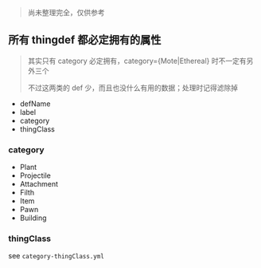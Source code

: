 > 尚未整理完全，仅供参考

## 所有 thingdef 都必定拥有的属性

> 其实只有 category 必定拥有，category={Mote|Ethereal} 时不一定有另外三个
>
> 不过这两类的 def 少，而且也没什么有用的数据；处理时记得滤除掉

- defName
- label
- category
- thingClass

### category

- Plant
- Projectile
- Attachment
- Filth
- Item
- Pawn
- Building
<!-- 
- Mote
- Ethereal
-->

### thingClass

see `category-thingClass.yml`